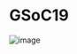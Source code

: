 # GSoC19
![image](https://user-images.githubusercontent.com/40031408/193895687-f28c2d08-d209-464f-9309-ff1aca8b9003.png)
